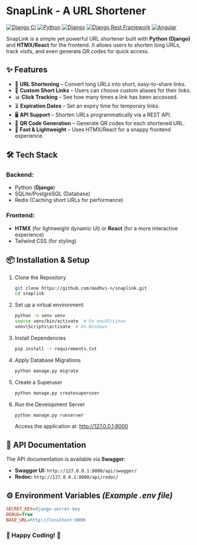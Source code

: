 # SnapLink - A URL Shortener

[![Django CI](https://github.com/madhvi-n/snaplink/actions/workflows/django.yml/badge.svg?branch=main)](https://github.com/madhvi-n/snaplink/actions/workflows/django.yml)
[![Python](https://img.shields.io/badge/Python-3.11-blue)](https://www.python.org/)
[![Django](https://img.shields.io/badge/Django-5.1-brightgreen?style=flat&logo=django&logoColor=white)](https://www.djangoproject.com/)
[![Django Rest Framework](https://img.shields.io/badge/Django_Rest_Framework-3.15-red)](https://www.django-rest-framework.org/)
[![Angular](https://img.shields.io/badge/Angular-19-blueviolet)](https://angular.io/)

SnapLink is a simple yet powerful URL shortener built with **Python (Django)** and **HTMX/React** for the frontend. It allows users to shorten long URLs, track visits, and even generate QR codes for quick access.

## ✨ Features

- 🔗 **URL Shortening** – Convert long URLs into short, easy-to-share links.
- 🎨 **Custom Short Links** – Users can choose custom aliases for their links.
- 📊 **Click Tracking** – See how many times a link has been accessed.
- ⏳ **Expiration Dates** – Set an expiry time for temporary links.
- 🖥 **API Support** – Shorten URLs programmatically via a REST API.
- 📸 **QR Code Generation** – Generate QR codes for each shortened URL.
- 🚀 **Fast & Lightweight** – Uses HTMX/React for a snappy frontend experience.

## 🛠 Tech Stack

### **Backend:**

- Python (**Django**)
- SQLite/PostgreSQL (Database)
- Redis (Caching short URLs for performance)

### **Frontend:**

- **HTMX** (for lightweight dynamic UI) or **React** (for a more interactive experience)
- Tailwind CSS (for styling)

## 📦 Installation & Setup

1. Clone the Repository

    ```sh
    git clone https://github.com/madhvi-n/snaplink.git
    cd snaplink
    ```

2. Set up a virtual environment

    ```bash
    python -m venv venv
    source venv/bin/activate  # On macOS/Linux
    venv\Scripts\activate  # On Windows
    ```

3. Install Dependencies

    ```bash
    pip install -r requirements.txt
    ```

4. Apply Database Migrations

    ```bash
    python manage.py migrate
    ```

5. Create a Superuser

    ```bash
    python manage.py createsuperuser
    ```

6. Run the Development Server

    ```bash
    python manage.py runserver
    ```

    Access the application at: <http://127.0.0.1:8000>

## 📝 API Documentation

The API documentation is available via **Swagger**:

- **Swagger UI:** `http://127.0.0.1:8000/api/swagger/`
- **Redoc:** `http://127.0.0.1:8000/api/redoc/`

## ⚙️ Environment Variables *(Example .env file)*

```ini
SECRET_KEY=django-secret-key
DEBUG=True
BASE_URL=http://localhost:8000
```

### 🎉 Happy Coding! 🚀
